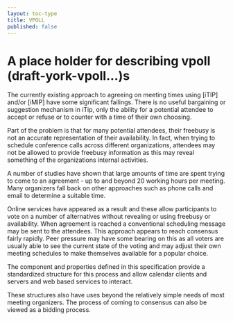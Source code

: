 ```yaml
---
layout: toc-type
title: VPOLL
published: false
---
```


# A place holder for describing vpoll (draft-york-vpoll...)s

The currently existing approach to agreeing on meeting times using [iTIP] and/or [iMIP] have some significant failings. There is no useful bargaining or suggestion mechanism in iTip, only the ability for a potential attendee to accept or refuse or to counter with a time of their own choosing.

Part of the problem is that for many potential attendees, their freebusy is not an accurate representation of their availability. In fact, when trying to schedule conference calls across different organizations, attendees may not be allowed to provide freebusy information as this may reveal something of the organizations internal activities.

A number of studies have shown that large amounts of time are spent trying to come to an agreement - up to and beyond 20 working hours per meeting. Many organizers fall back on other approaches such as phone calls and email to determine a suitable time.

Online services have appeared as a result and these allow participants to vote on a number of alternatives without revealing or using freebusy or availability. When agreement is reached a conventional scheduling message may be sent to the attendees. This approach appears to reach consensus fairly rapidly. Peer pressure may have some bearing on this as all voters are usually able to see the current state of the voting and may adjust their own meeting schedules to make themselves available for a popular choice.

The component and properties defined in this specification provide a standardized structure for this process and allow calendar clients and servers and web based services to interact.

These structures also have uses beyond the relatively simple needs of most meeting organizers. The process of coming to consensus can also be viewed as a bidding process.
